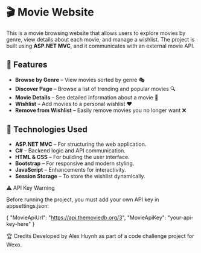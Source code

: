 # 🎬 Movie Website

This is a movie browsing website that allows users to explore movies by genre, view details about each movie, and manage a wishlist. 
The project is built using **ASP.NET MVC**, and it communicates with an external movie API.

## 📌 Features

- **Browse by Genre** – View movies sorted by genre 🎭  
- **Discover Page** – Browse a list of trending and popular movies 🔍  
- **Movie Details** – See detailed information about a movie 📝  
- **Wishlist** – Add movies to a personal wishlist ❤️  
- **Remove from Wishlist** – Easily remove movies you no longer want ❌  

## 🚀 Technologies Used

- **ASP.NET MVC** – For structuring the web application.
- **C#** – Backend logic and API communication.
- **HTML & CSS** – For building the user interface.
- **Bootstrap** – For responsive and modern styling.
- **JavaScript** – Enhancements for interactivity.
- **Session Storage** – To store the wishlist dynamically.


⚠️ API Key Warning

Before running the project, you must add your own API key in appsettings.json:

{
"MovieApiUrl": "https://api.themoviedb.org/3",
  "MovieApiKey": "your-api-key-here"
  }


🏆 Credits
Developed by Alex Huynh as part of a code challenge project for Wexo.
